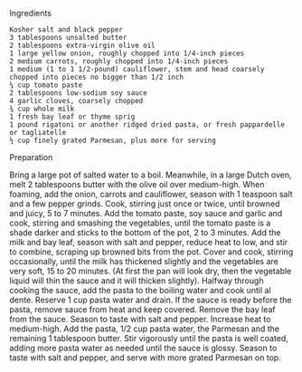 Ingredients

    Kosher salt and black pepper
    3 tablespoons unsalted butter
    2 tablespoons extra-virgin olive oil
    1 large yellow onion, roughly chopped into 1/4-inch pieces
    2 medium carrots, roughly chopped into 1/4-inch pieces
    1 medium (1 to 1 1/2-pound) cauliflower, stem and head coarsely chopped into pieces no bigger than 1/2 inch
    ¼ cup tomato paste
    2 tablespoons low-sodium soy sauce
    4 garlic cloves, coarsely chopped
    ¾ cup whole milk
    1 fresh bay leaf or thyme sprig
    1 pound rigatoni or another ridged dried pasta, or fresh pappardelle or tagliatelle
    ½ cup finely grated Parmesan, plus more for serving

Preparation

Bring a large pot of salted water to a boil. Meanwhile, in a large Dutch oven, melt 2 tablespoons butter with the olive oil over medium-high. When foaming, add the onion, carrots and cauliflower, season with 1 teaspoon salt and a few pepper grinds. Cook, stirring just once or twice, until browned and juicy, 5 to 7 minutes. Add the tomato paste, soy sauce and garlic and cook, stirring and smashing the vegetables, until the tomato paste is a shade darker and sticks to the bottom of the pot, 2 to 3 minutes.
Add the milk and bay leaf, season with salt and pepper, reduce heat to low, and stir to combine, scraping up browned bits from the pot. Cover and cook, stirring occasionally, until the milk has thickened slightly and the vegetables are very soft, 15 to 20 minutes. (At first the pan will look dry, then the vegetable liquid will thin the sauce and it will thicken slightly).
Halfway through cooking the sauce, add the pasta to the boiling water and cook until al dente. Reserve 1 cup pasta water and drain. If the sauce is ready before the pasta, remove sauce from heat and keep covered.
Remove the bay leaf from the sauce. Season to taste with salt and pepper. Increase heat to medium-high. Add the pasta, 1/2 cup pasta water, the Parmesan and the remaining 1 tablespoon butter. Stir vigorously until the pasta is well coated, adding more pasta water as needed until the sauce is glossy. Season to taste with salt and pepper, and serve with more grated Parmesan on top.
